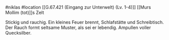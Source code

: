 #niklas #location 
[[G.67.421 (Eingang zur Unterwelt) (Lv. 1-4)]]
[[Murs Mollim (tot)]]s Zelt

Stickig und rauchig. Ein kleines Feuer brennt, Schlafstätte und Schreibtisch. Der Rauch formt seltsame Muster, als sei er lebendig. Ampullen voller Quecksilber.